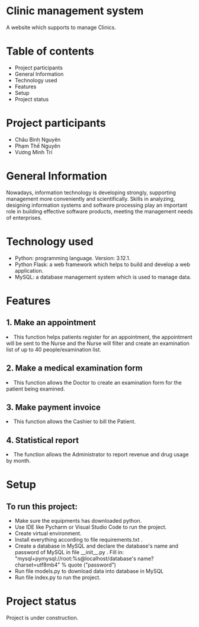 # Clinic management system
A website which supports to manage Clinics.

# Table of contents
<ul>
  <li>Project participants</li>
  <li>General Information</li>
  <li>Technology used</li>
  <li>Features</li>
  <li>Setup</li>
  <li>Project status</li>
</ul>

# Project participants
<ul>
  <li>Châu Bình Nguyên</li>
  <li>Phạm Thế Nguyên</li>
  <li>Vương Minh Trí</li>
</ul>

# General Information
Nowadays, information technology is developing strongly, supporting management more conveniently and scientifically. 
Skills in analyzing, designing information systems and software processing play an important role in building effective 
software products, meeting the management needs of enterprises.

# Technology used
<ul>
  <li>Python: programming language. Version: 3.12.1.</li>
  <li>Python Flask: a web framework which helps to build and develop a web application.</li>
  <li>MySQL: a database management system which is used to manage data.</li>
</ul>

# Features
<h2>1. Make an appointment</h2>
<li>This function helps patients register for an appointment, the appointment will be sent 
  to the Nurse and the Nurse will filter and create an examination list of up to 40 
  people/examination list.</li>

<h2>2. Make a medical examination form</h2>
<li>This function allows the Doctor to create an examination form for the patient being examined.</li>

<h2>3. Make payment invoice</h2>
<li>This function allows the Cashier to bill the Patient.</li>

<h2>4. Statistical report</h2>
<li>The function allows the Administrator to report revenue and drug usage by month.</li>

# Setup

<h2>To run this project:</h2>
<ul>
    <li>Make sure the equipments has downloaded python.</li>
    <li>Use IDE like Pycharm or Visual Studio Code to run the project.</li>
    <li>Create virtual environment.</li>
    <li>Install everything according to file requirements.txt .</li>
    <li>Create a database in MySQL and declare the database's name and password of MySQL in file __init__.py . Fill in: "mysql+pymysql://root:%s@localhost/database's name?charset=utf8mb4" % quote ("password")</li>
    <li>Run file models.py to download data into database in MySQL</li>
    <li>Run file index.py to run the project.</li>
</ul>

# Project status

Project is under construction.
